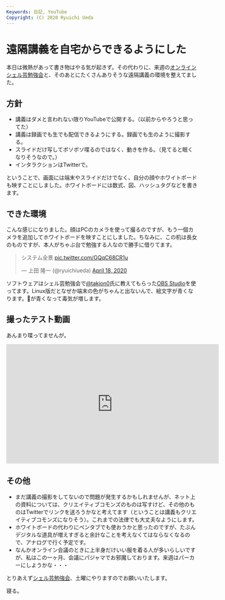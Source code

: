 ```yaml
---
Keywords: 日記, YouTube
Copyright: (C) 2020 Ryuichi Ueda
---
```


# 遠隔講義を自宅からできるようにした

本日は微熱があって書き物はやる気が起きず。その代わりに、来週の[オンラインシェル芸勉強会](https://usptomo.doorkeeper.jp/events/105936)と、そのあとにたくさんありそうな遠隔講義の環境を整えてました。

## 方針

* 講義はダメと言われない限りYouTubeで公開する。（以前からやろうと思ってた）
* 講義は録画でも生でも配信できるようにする。録画でも生のように撮影する。
* スライドだけ写してボソボソ喋るのではなく、動きを作る。（見てると眠くなりそうなので。）
* インタラクションはTwitterで。

ということで、画面には端末やスライドだけでなく、自分の顔やホワイトボードも映すことにしました。ホワイトボードには数式、図、ハッシュタグなどを書きます。

## できた環境

こんな感じになりました。顔はPCのカメラを使って撮るのですが、もう一個カメラを追加してホワイトボードを映すことにしました。ちなみに、この机は長女のものですが、本人がちゃぶ台で勉強する人なので勝手に借りてます。

<blockquote class="twitter-tweet"><p lang="ja" dir="ltr">システム全景 <a href="https://t.co/GQqC68CR1u">pic.twitter.com/GQqC68CR1u</a></p>&mdash; 上田 隆一 (@ryuichiueda) <a href="https://twitter.com/ryuichiueda/status/1251401586309361664?ref_src=twsrc%5Etfw">April 18, 2020</a></blockquote> <script async src="https://platform.twitter.com/widgets.js" charset="utf-8"></script>

ソフトウェアはシェル芸勉強会で[@takion0](https://twitter.com/takion0)氏に教えてもらった[OBS Studio](https://obsproject.com/ja)を使ってます。Linux版だとなぜか端末の色がちゃんと出ないんで、絵文字が青くなります。💩が青くなって毒気が増します。


## 撮ったテスト動画

あんまり喋ってませんが。

<iframe width="560" height="315" src="https://www.youtube.com/embed/jh3fnsFvpzI" frameborder="0" allow="accelerometer; autoplay; encrypted-media; gyroscope; picture-in-picture" allowfullscreen></iframe>

## その他

* まだ講義の撮影をしてないので問題が発生するかもしれませんが、ネット上の資料については、クリエイティブコモンズのものは写すけど、その他のものはTwitterでリンクを送ろうかなと考えてます（ということは講義もクリエイティブコモンズになりそう）。これまでの法律でも大丈夫なようにします。
* ホワイトボードの代わりにペンタブでも使おうかと思ったのですが、たぶんデジタルな道具が増えすぎると余計なことを考えなくてはならなくなるので、アナログで行く予定です。
* なんかオンライン会議のときに上半身だけいい服を着る人が多いらしいですが、私はこの一ヶ月、会議にパジャマでお邪魔しております。来週はパーカーにしようかな・・・


とりあえず[シェル芸勉強会](https://usptomo.doorkeeper.jp/events/105936)、土曜にやりますのでお願いいたします。

寝る。
